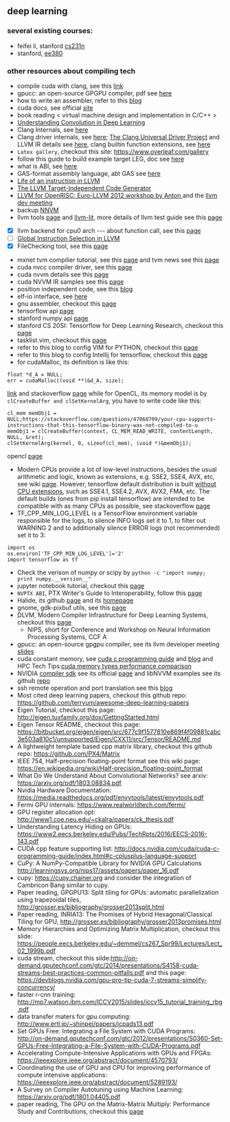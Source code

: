 ## deep learning 

### several existing courses:
- feifei li, stanford [cs231n](http://cs231n.stanford.edu/)
- stanford, [ee380](http://web.stanford.edu/class/ee380/)

### other resources about compiling tech
- compile cuda with clang, see this [link](http://llvm.org/docs/CompileCudaWithLLVM.html)
- gpucc: an open-source GPGPU compiler, pdf see [here](http://dl.acm.org/citation.cfm?id=2854041)
- how to write an assembler, refer to this [blog](http://www.cnblogs.com/fanzhidongyzby/p/5812140.html)
- cuda docs, see official [site](https://docs.nvidia.com/)
- book reading < virtual machine design and implementation in C/C++ >
- [Understanding Convolution in Deep Learning](http://timdettmers.com/2015/03/26/convolution-deep-learning/)
- Clang Internals, see [here](http://clang.llvm.org/docs/InternalsManual.html)
- Clang driver internals, see [here](http://clang.llvm.org/docs/DriverInternals.html); [The Clang Universal Driver Project](https://clang.llvm.org/UniversalDriver.html) and LLVM IR details see [here](http://llvm.org/docs/LangRef.html), clang builtin function extensions, see [here](https://clang.llvm.org/docs/LanguageExtensions.html)
- `Latex gallery`, checkout this site: <https://www.overleaf.com/gallery>
- follow this guide to build example target LEG, doc see [here](https://llvm.org/devmtg/2014-04/PDFs/Talks/Building%20an%20LLVM%20backend.pdf)
- what is ABI, see [here](http://www.princeton.edu/~achaney/tmve/wiki100k/docs/Application_binary_interface.html)
- GAS-format assembly language, abt GAS see [here](http://asm.sourceforge.net/howto/gas.html)
- [Life of an instruction in LLVM](http://eli.thegreenplace.net/2012/11/24/life-of-an-instruction-in-llvm/)
- [The LLVM Target-Independent Code Generator](http://llvm.org/docs/CodeGenerator.html)
- [LLVM for OpenRISC: Euro-LLVM 2012 workshop by Anton ](http://opencores.org/forum,OpenRISC,0,4819) and the [llvm dev meeting](http://llvm.org/devmtg/2012-04-12/)
- backup [NNVM](http://tqchen.github.io/2016/10/01/build-your-own-tensorflow-with-nnvm-and-torch.html)
- llvm tools [page](http://llvm.org/docs/CommandGuide/) and [llvm-lit](https://llvm.org/docs/CommandGuide/lit.html), more details of llvm test guide see this [page](http://llvm.org/docs/TestingGuide.html)
- [x] llvm backend for cpu0 arch --- about function call, see this [page](https://jonathan2251.github.io/lbd/funccall.html)
- [ ] [Global Instruction Selection in LLVM](https://2pi.dk/llvm/global-isel)
- [x] FileChecking tool, see this [page](https://github.com/lijiansong/llvm/blob/master/docs/CommandGuide/FileCheck.rst)
- mxnet tvm compilier tutorial, see this [page](http://docs.tvmlang.org/index.html) and tvm news see this [page](http://tvmlang.org/)
- cuda nvcc compiler driver, see this [page](http://docs.nvidia.com/cuda/cuda-compiler-driver-nvcc/index.html#axzz4riJBNyQD)
- cuda nvvm details see this [page](http://on-demand.gputechconf.com/gtc/2013/presentations/S3185-Building-GPU-Compilers-libNVVM.pdf)
- cuda NVVM IR samples see this [page](https://github.com/nvidia-compiler-sdk/nvvmir-samples)
- position independent code, see this [blog](http://eli.thegreenplace.net/2011/11/03/position-independent-code-pic-in-shared-libraries/)
- elf-io interface, see [here](http://elfio.sourceforge.net/)
- gnu assembler, checkout this [page](https://sourceware.org/binutils/docs-2.29/as/index.html)
- tensorflow api [page](https://www.tensorflow.org/versions/r0.12/api_docs/python/index.html)
- stanford numpy api [page](http://cs231n.github.io/python-numpy-tutorial/)
- stanford CS 20SI: Tensorflow for Deep Learning Research, checkout this [page](https://web.stanford.edu/class/cs20si/syllabus.html)
- tasklist.vim, checkout this [page](https://github.com/vim-scripts/TaskList.vim)
- refer to this blog to config VIM for PYTHON, checkout this [page](http://www.cnblogs.com/samwei/archive/2011/04/25/2026211.html)
- refer to this blog to config Intellij for tensorflow, checkout this [page](http://www.voidcn.com/article/p-ckrbabya-qx.html)
- for cudaMalloc, its definition is like this:
```
float *d_A = NULL;
err = cudaMalloc((void **)&d_A, size);
```
[link](https://devtalk.nvidia.com/default/topic/472384/cuda-programming-and-performance/cudamalloc-point-to-a-pointer/post/3357107/) and stackoverflow [page](https://stackoverflow.com/questions/7989039/use-of-cudamalloc-why-the-double-pointer)
while for OpenCL, its memory model is by `clCreateBuffer and clSetKernelArg`, you have to write code like this:
```
cl_mem memObj1 = NULL;https://stackoverflow.com/questions/47068709/your-cpu-supports-instructions-that-this-tensorflow-binary-was-not-compiled-to-u
memObj1 = clCreateBuffer(context, CL_MEM_READ_WRITE, contentLength, NULL, &ret);
clSetKernelArg(kernel, 0, sizeof(cl_mem), (void *)&memObj1);
```
opencl [page](https://www.khronos.org/registry/OpenCL/sdk/1.0/docs/man/xhtml/clSetKernelArg.html)

- Modern CPUs provide a lot of low-level instructions, besides the usual arithmetic and logic, known as extensions, e.g. SSE2, SSE4, AVX, etc, see wiki [page](https://en.wikipedia.org/wiki/Advanced_Vector_Extensions). However, tensorflow default distribution is built [without CPU extensions](https://github.com/tensorflow/tensorflow/issues/7778), such as SSE4.1, SSE4.2, AVX, AVX2, FMA, etc. The default builds (ones from pip install tensorflow) are intended to be compatible with as many CPUs as possible, see stackoverflow [page](https://stackoverflow.com/questions/47068709/your-cpu-supports-instructions-that-this-tensorflow-binary-was-not-compiled-to-u)
- TF_CPP_MIN_LOG_LEVEL is a TensorFlow environment variable responsible for the logs, to silence INFO logs set it to 1, to filter out WARNING 2 and to additionally silence ERROR logs (not recommended) set it to 3:
```
import os
os.environ['TF_CPP_MIN_LOG_LEVEL']='2'
import tensorflow as tf
```
- Check the verison of numpy or scipy by `python -c "import numpy; print numpy.__version__" `
- jupyter notebook tutorial, checkout this [page](http://jupyter-notebook.readthedocs.io/en/stable/)
- `NVPTX ABI`, PTX Writer's Guide to Interoperability, follow this [page](http://docs.nvidia.com/cuda/ptx-writers-guide-to-interoperability/index.html)
- Halide, its github [page](https://github.com/halide/Halide) and its [homepage](http://halide-lang.org/)
- gnome, gdk-pixbuf utils, see this [page](https://developer.gnome.org/gdk-pixbuf/2.22/gdk-pixbuf-util.html)
- DLVM, Modern Compiler Infrastructure for Deep Learning Systems, checkout this [page](http://dlvm.org/)
  - NIPS, short for Conference and Workshop on Neural Information Processing Systems, CCF A
- gpucc: an open-source gpgpu compiler, see its llvm developer meeting [slides](http://llvm.org/devmtg/2015-10/slides/Wu-OptimizingLLVMforGPGPU.pdf)
- cuda constant memory, see [cuda c programming guide](http://docs.nvidia.com/cuda/cuda-c-programming-guide/index.html) and [blog](https://www.cnblogs.com/1024incn/p/4706215.html) and HPC Tech Tips:[cuda memory types performance comparison](https://www.microway.com/hpc-tech-tips/gpu-memory-types-performance-comparison/)
- NVIDIA [compiler sdk](https://developer.nvidia.com/cuda-llvm-compiler#cudacompilersdk) see its official [page](http://docs.nvidia.com/cuda/index.html#compiler-sdk) and libNVVM  examples see its github [repo](https://github.com/nvidia-compiler-sdk/nvvmir-samples)
- ssh remote operation and port translation see this [blog](http://www.ruanyifeng.com/blog/2011/12/ssh_port_forwarding.html)
- Most cited deep learning papers, checkout this github repo: <https://github.com/terryum/awesome-deep-learning-papers>
- Eigen Tutorial, checkout this page: <http://eigen.tuxfamily.org/dox/GettingStarted.html>
- Eigen Tensor README, checkout this page: <https://bitbucket.org/eigen/eigen/src/677c9f1577810e869f4f09881cabc3e503a810c1/unsupported/Eigen/CXX11/src/Tensor/README.md>
- A lightweight template based cpp matrix library, checkout this github repo: <https://github.com/PX4/Matrix>
- IEEE 754, Half-precision floating-point format see this wiki page: <https://en.wikipedia.org/wiki/Half-precision_floating-point_format>
- What Do We Understand About Convolutional Networks? see arxiv: <https://arxiv.org/pdf/1803.08834.pdf>
- Nvidia Hardware Documentation: <https://media.readthedocs.org/pdf/envytools/latest/envytools.pdf> 
- Fermi GPU internals: <https://www.realworldtech.com/fermi/>
- GPU register allocation opt: <http://www1.coe.neu.edu/~ckalra/papers/ck_thesis.pdf>
- Understanding Latency Hiding on GPUs: <https://www2.eecs.berkeley.edu/Pubs/TechRpts/2016/EECS-2016-143.pdf> 
- CUDA cpp feature supporting list: <http://docs.nvidia.com/cuda/cuda-c-programming-guide/index.html#c-cplusplus-language-support>
- CuPy: A NumPy-Compatible Library for NVIDIA GPU Calculations <http://learningsys.org/nips17/assets/papers/paper_16.pdf>
- cupy: <https://cupy.chainer.org> and consider the integration of Cambricon Bang similar to cupy.
- Paper reading, GPGPU13: Split tiling for GPUs: automatic parallelization using trapezoidal tiles, <http://grosser.es/bibliography/grosser2013split.html>
- Paper reading, INRIA13: The Promises of Hybrid Hexagonal/Classical Tiling for GPU, <http://grosser.es/bibliography/grosser2013promises.html>
- Memory Hierarchies and Optimizing Matrix Multiplication, checkout this slide: <https://people.eecs.berkeley.edu/~demmel/cs267_Spr99/Lectures/Lect_02_1999b.pdf>
- cuda stream, checkout this silde:<http://on-demand.gputechconf.com/gtc/2014/presentations/S4158-cuda-streams-best-practices-common-pitfalls.pdf> and this page: <https://devblogs.nvidia.com/gpu-pro-tip-cuda-7-streams-simplify-concurrency/>
- faster r-cnn training: <http://mp7.watson.ibm.com/ICCV2015/slides/iccv15_tutorial_training_rbg.pdf>
- data transfer maters for gpu computing: <http://www.ertl.jp/~shinpei/papers/icpads13.pdf>
- Set GPUs Free: Integrating a File System with CUDA Programs: <http://on-demand.gputechconf.com/gtc/2012/presentations/S0360-Set-GPUs-Free-Integrating-a-File-System-with-CUDA-Programs.pdf>
- Accelerating Compute-Intensive Applications with GPUs and FPGAs: <https://ieeexplore.ieee.org/abstract/document/4570793/>
- Coordinating the use of GPU and CPU for improving performance of compute intensive applications: <https://ieeexplore.ieee.org/abstract/document/5289193/>
- A Survey on Compiler Autotuning using Machine Learning: <https://arxiv.org/pdf/1801.04405.pdf>
- paper reading, The GPU on the Matrix-Matrix Multiply: Performance Study and Contributions, checkout this [page](http://citeseerx.ist.psu.edu/viewdoc/download?doi=10.1.1.484.2206&rep=rep1&type=pdf)
